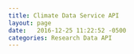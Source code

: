 ```yaml
---
title: Climate Data Service API
layout: page
date:   2016-12-25 11:22:52 -0500
categories: Research Data API
---
```


